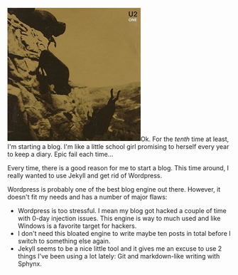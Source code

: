 <img src="/img/2011-08-24-one/u2_one.jpg" class="post-img float-right"/>Ok. For the _tenth_ time at least, I'm starting a blog. I'm like a little school girl promising to herself every year to keep a diary. Epic fail each time...

Every time, there is a good reason for me to start a blog. This time around, I really wanted to use Jekyll and get rid of Wordpress.

Wordpress is probably one of the best blog engine out there. However, it doesn't fit my needs and has a number of major flaws:

* Wordpress is too stressful. I mean my blog got hacked a couple of time with 0-day injection issues. This engine is way to much used and like Windows is a favorite target for hackers.
* I don't need this bloated engine to write maybe ten posts in total before I switch to something else again. 
* Jekyll seems to be a nice little tool and it gives me an excuse to use 2 things I've been using a lot lately: Git and markdown-like writing with Sphynx.
